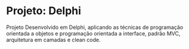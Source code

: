 # Projeto: Delphi

Projeto Desenvolvido em Delphi, aplicando as técnicas de programação orientada a objetos e programação orientada a interface, padrão MVC, arquitetura em camadas e clean code.
